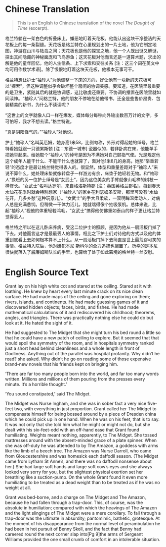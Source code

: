 # Chinese Translation

> This is an English to Chinese translation of the novel *The Daught of Time* (excerpt). 


格兰特躺在一架白色的折叠床上，嫌恶地盯着天花板。他能认出这块干净整洁的天花板上的每一条裂缝。天花板是格兰特在心里规划出的一片土地，他为它制定地图，神游在山川与陆岛之间；天花板也是他的探宝之地，他一个人既出谜又解谜，探出其间隐藏的神秘面庞和飞鸟游鱼；这天花板对他而言还是一道算术题，求出的解是他的童年回忆，他的人生信条、上下求索和交往关系 [注：这三个词在英文中均可用作数学术语]。除了恨恨地盯着这块天花板，他根本无事可干。

格兰特想让护士“袖珍人”为他调整一下床的方向，好让他有一块新的天花板可以“探索”，但这种调整似乎会破坏整个房间的协调美感。要知道，在医院里最重要的是卫生，紧随其后的就是协调感，这比敬虔还重要。不协调的摆置在医院里就如同渎神。“袖珍人”问格兰特，他的朋友不停地在给他带书，还全是些售价昂贵、包装精美的新书，为什么不读读呢？

“这世上的文字就像人口一样在爆发，媒体每分每秒向外输出数百万计的文字，多可怕呀，我才不想去读。”格兰特说。

“真是阴阳怪气的。”“袖珍人”对他说。

护士“袖珍人”名叫英厄姆，她身高1米58，比例匀称，外形对得起她的绰号。格兰特看她就跟一只德累斯顿 [注：东德一城市] 瓷器似的，若非卧病在床，他能单手把她举起来。给她取个“袖珍人”的绰号是因为不满她对自己颐指气使。光是规定他这个成年人能干什么、不能干什么也就算了，面对他1米8几的身高，她那“举重若轻”的态度才是最让格兰特觉得丢人的。很显然，体型和重量差距对于“袖珍人”来说不算什么，她处理床垫就像转盘子一样游刃有余，床垫于她轻若无物。和“袖珍人”换班的另一位护士绰号是“女武士”，因为这位美女的手臂就像山毛榉的树枝一样修长。“女武士”名叫达罗尔，来自格洛斯特郡 [注：英国英格兰郡名]，每到春天水仙花花季时就会特别想家（“袖珍人”的家乡在利瑟姆圣安斯，那里可没有“水仙花开，几多乡愁”这种玩意儿）。“女武士”的手大且柔软，一双明眸温柔动人，对病人总是充满悲悯。但稍微一干体力活儿，她就喘得像个抽吸泵机。总体来说，比起“袖珍人”视他的体重轻若鸿毛，“女武士”搞得他仿佛重如泰山的样子更让格兰特觉得丢人。

格兰特之所以在这儿卧床养病，受这二位护士的照顾，是因为他从一扇活板门掉了下去。对他而言这才是最最丢人的事情，相比之下护士们对待他的方式以及他的体重到底看上去如何根本算不上什么。从一扇活板门掉下去简直是世上最荒谬可笑的事情。格兰特入院后，他对嫌犯本尼·斯科尔的全力追捕也搁置了。所幸的是本尼很快就落入了威廉姆斯队长的手里，也算给了处于如此窘境的格兰特一丝安慰。

# English Source Text 
Grant lay on his high white cot and stared at the ceiling. Stared at it with loathing. He knew by heart every last minute crack on its nice clean surface. He had made maps of the ceiling and gone exploring on them; rivers, islands, and continents. He had made guessing games of it and discovered hidden objects; faces, birds, and fishes. He had made mathematical calculations of it and rediscovered his childhood; theorems, angles, and triangles. There was practically nothing else he could do but look at it. He hated the sight of it.

He had suggested to The Midget that she might turn his bed round a little so that he could have a new patch of ceiling to explore. But it seemed that that would spoil the symmetry of the room, and in hospitals symmetry ranked just a short head behind cleanliness and a whole length in front of Godliness. Anything out of the parallel was hospital profanity. Why didn’t he read? she asked. Why didn’t he go on reading some of those expensive brand-new novels that his friends kept on bringing him.

‘There are far too many people born into the world, and far too many words written. Millions and millions of them pouring from the presses every minute. It’s a horrible thought.’

‘You sound constipated,’ said The Midget.

The Midget was Nurse Ingham, and she was in sober fact a very nice five- feet two, with everything in just proportion. Grant called her The Midget to compensate himself for being bossed around by a piece of Dresden china which he could pick up in one hand. When he was on his feet, that is to say. It was not only that she told him what he might or might not do, but she dealt with his six-feet-odd with an off-hand ease that Grant found humiliating. Weights meant nothing, apparently, to The Midget. She tossed mattresses around with the absent-minded grace of a plate spinner. When she was off-duty he was attended to by The Amazon, a goddess with arms like the limb of a beech tree. The Amazon was Nurse Darroll, who came from Gloucestershire and was homesick each daffodil season. (The Midget came from Lytham St Anne’s, and there was no daffodil nonsense about her.) She had large soft hands and large soft cow’s eyes and she always looked very sorry for you, but the slightest physical exertion set her breathing like a suction-pump. On the whole Grant found it even more humiliating to be treated as a dead weight than to be treated as if he was no weight at all.

Grant was bed-borne, and a charge on The Midget and The Amazon, because he had fallen through a trap-door. This, of course, was the absolute in humiliation; compared with which the heavings of The Amazon and the light slingings of The Midget were a mere corollary. To fall through a trap-door was the ultimate in absurdity; pantomimic, bathetic, grotesque. At the moment of his disappearance from the normal level of perambulation he had been in hot pursuit of Benny Skoll, and the fact that Benny had careered round the next corner slap into[Pg 9]the arms of Sergeant Williams provided the one small crumb of comfort in an intolerable situation.